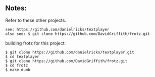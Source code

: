 ## Notes:

Refer to these other projects.
```
see: https://github.com/danielricks/textplayer
also see: $ git clone https://github.com/DavidGriffith/frotz.git
```

building frotz for this project:
```
$ git clone https://github.com/danielricks/textplayer.git
$ cd textplayer
$ git clone https://github.com/DavidGriffith/frotz.git
$ cd frotz
$ make dumb
```
